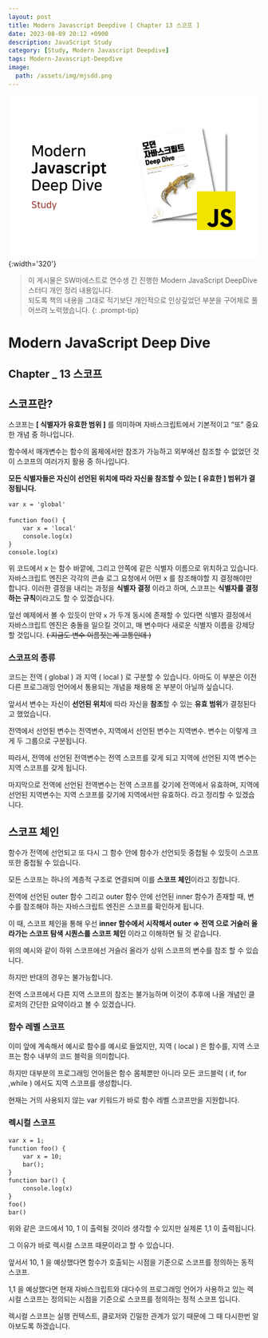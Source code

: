 ```yaml
---
layout: post
title: Modern Javascript Deepdive [ Chapter 13 스코프 ]
date: 2023-08-09 20:12 +0900
description: JavaScript Study
category: [Study, Modern Javascript Deepdive]
tags: Modern-Javascript-Deepdive
image:
  path: /assets/img/mjsdd.png
---
```


![DesktopView](/assets/img/mjsdd.png){:width='320'}

> 이 게시물은 SW마에스트로 연수생 간 진행한 Modern JavaScript DeepDive 스터디 개인 정리 내용입니다.  
> 되도록 책의 내용을 그대로 적기보단 개인적으로 인상깊었던 부분을 구어체로 풀어쓰려 노력했습니다.
{: .prompt-tip}


# Modern JavaScript Deep Dive

## Chapter _ 13 스코프

## 스코프란?

스코프는 **[ 식별자가 유효한 범위 ]** 를 의미하며 자바스크립트에서 기본적이고 “또” 중요한 개념 중 하나입니다.

함수에서 매개변수는 함수의 몸체에서만 참조가 가능하고 외부에선 참조할 수 없었던 것이 스코프의 여러가지 활용 중 하나입니다.

**모든 식별자들은 자신이 선언된 위치에 따라 자신을 참조할 수 있는 [ 유효한 ] 범위가 결정됩니다.**

```tsx
var x = 'global'

function foo() {
	var x = 'local'
	console.log(x)
}
console.log(x)
```

위 코드에서 x 는 함수 바깥에, 그리고 안쪽에 같은 식별자 이름으로 위치하고 있습니다. 자바스크립트 엔진은 각각의 콘솔 로그 요청에서 어떤 x 를 참조해야할 지 결정해야만 합니다. 이러한 결정을 내리는 과정을 **식별자 결정** 이라고 하며, 스코프는 **식별자를 결정하는 규칙**이라고도 할 수 있겠습니다.

앞선 예제에서 볼 수 있듯이 만약 `x` 가 두개 동시에 존재할 수 있다면 식별자 결정에서 자바스크립트 엔진은 충돌을 일으킬 것이고, 매 변수마다 새로운 식별자 이름을 강제당할 것입니다. ~~( 지금도 변수 이름짓는게 고통인데 )~~

### 스코프의 종류

코드는 전역 ( global ) 과 지역 ( local ) 로 구분할 수 있습니다. 
아마도 이 부분은 이전 다른 프로그래밍 언어에서 통용되는 개념을 채용해 온 부분이 아닐까 싶습니다.

앞서서 변수는 자신이 **선언된 위치**에 따라 자신을 **참조**할 수 있는 **유효 범위**가 결정된다고 했었습니다.

전역에서 선언된 변수는 전역변수, 지역에서 선언된 변수는 지역변수. 변수는 이렇게 크게 두 그룹으로 구분됩니다.

따라서, 전역에 선언된 전역변수는 전역 스코프를 갖게 되고 지역에 선언된 지역 변수는 지역 스코프를 갖게 됩니다.

마지막으로 전역에 선언된 전역변수는 전역 스코프를 갖기에 전역에서 유효하며, 지역에 선언된 지역변수는 지역 스코프를 갖기에 지역에서만 유효하다. 라고 정리할 수 있겠습니다.

## 스코프 체인

함수가 전역에 선언되고 또 다시 그 함수 안에 함수가 선언되듯 중첩될 수 있듯이 스코프 또한 중첩될 수 있습니다.

모든 스코프는 하나의 계층적 구조로 연결되며 이를 **스코프 체인**이라고 칭합니다.

전역에 선언된 outer 함수 그리고 outer 함수 안에 선언된 inner 함수가 존재할 때, 변수를 참조해야 하는 자바스크립트 엔진은 스코프를 확인하게 됩니다.

이 때, 스코프 체인을 통해 우선 **inner 함수에서 시작해서 outer ⇒ 전역 으로 거슬러 올라가는 스코프 탐색 시퀀스를 스코프 체인** 이라고 이해하면 될 것 같습니다.

위의 예시와 같이 하위 스코프에선 거슬러 올라가 상위 스코프의 변수를 참조 할 수 있습니다.

하지만 반대의 경우는 불가능합니다.

전역 스코프에서 다른 지역 스코프의 참조는 불가능하며 이것이 추후에 나올 개념인 클로저의 간단한 요약이라고 볼 수 있겠습니다.

### 함수 레벨 스코프

이미 앞에 계속해서 예시로 함수를 예시로 들었지만,  지역 ( local ) 은 함수를, 지역 스코프는 함수 내부의 코드 블럭을 의미합니다.

하지만 대부분의 프로그래밍 언어들은 함수 몸체뿐만 아니라 모든 코드블럭 ( if, for ,while ) 에서도 지역 스코프를 생성합니다.

현재는 거의 사용되지 않는 var 키워드가 바로 함수 레벨 스코프만을 지원합니다.

### 렉시컬 스코프

```tsx
var x = 1;
function foo() {
    var x = 10;
    bar();
}
function bar() {
    console.log(x)
}
foo()
bar()
```

위와 같은 코드에서 10, 1 이 출력될 것이라 생각할 수 있지만 실제론 1,1 이 출력됩니다.

그 이유가 바로 렉시컬 스코프 때문이라고 할 수 있습니다.

앞서서 10, 1 을 예상했다면 함수가 호출되는 시점을 기준으로 스코프를 정의하는 동적 스코프.

1,1 을 예상했다면 현재 자바스크립트와 대다수의 프로그래밍 언어가 사용하고 있는 렉시컬 스코프는 정의되는 시점을 기준으로 스코프를 정의하는 정적 스코프 입니다.

렉시컬 스코프는 실행 컨텍스트, 클로저와 긴밀한 관계가 있기 때문에 그 때 다시한번 알아보도록 하겠습니다.
